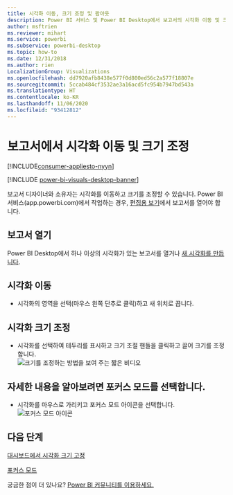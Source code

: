 ```yaml
---
title: 시각화 이동, 크기 조정 및 팝아웃
description: Power BI 서비스 및 Power BI Desktop에서 보고서의 시각화 이동 및 크기 조정
author: msftrien
ms.reviewer: mihart
ms.service: powerbi
ms.subservice: powerbi-desktop
ms.topic: how-to
ms.date: 12/31/2018
ms.author: rien
LocalizationGroup: Visualizations
ms.openlocfilehash: dd7920afb8438e577f0d800ed56c2a577f18807e
ms.sourcegitcommit: 5ccab484cf3532ae3a16acd5fc954b7947bd543a
ms.translationtype: HT
ms.contentlocale: ko-KR
ms.lasthandoff: 11/06/2020
ms.locfileid: "93412812"
---
```

# <a name="move-and-resize-a-visualization-in-a-report"></a>보고서에서 시각화 이동 및 크기 조정

[!INCLUDE[consumer-appliesto-nyyn](../includes/consumer-appliesto-nyyn.md)]    

[!INCLUDE [power-bi-visuals-desktop-banner](../includes/power-bi-visuals-desktop-banner.md)]

보고서 디자이너와 소유자는 시각화를 이동하고 크기를 조정할 수 있습니다. Power BI 서비스(app.powerbi.com)에서 작업하는 경우, [편집용 보기](../create-reports/service-interact-with-a-report-in-editing-view.md)에서 보고서를 열어야 합니다. 

## <a name="open-the-report"></a>보고서 열기
Power BI Desktop에서 하나 이상의 시각화가 있는 보고서를 열거나 [새 시각화를 만듭니다](power-bi-report-add-visualizations-i.md). 

## <a name="move-the-visualization"></a>시각화 이동
* 시각화의 영역을 선택(마우스 왼쪽 단추로 클릭)하고 새 위치로 끕니다.

## <a name="resize-the-visualization"></a>시각화 크기 조정
* 시각화를 선택하여 테두리를 표시하고 크기 조절 핸들을 클릭하고 끌어 크기를 조정합니다.  
  ![크기를 조정하는 방법을 보여 주는 짧은 비디오](media/power-bi-visualization-move-and-resize/untitled.gif)

## <a name="select-focus-mode-to-see-more-detail"></a>자세한 내용을 알아보려면 포커스 모드를 선택합니다.
* 시각화를 마우스로 가리키고 포커스 모드 아이콘을 선택합니다.
  ![포커스 모드 아이콘](media/power-bi-visualization-move-and-resize/pbi_popouticon.jpg)

## <a name="next-steps"></a>다음 단계
[대시보드에서 시각화 크기 고정](../create-reports/service-dashboard-edit-tile.md)  

[포커스 모드](../consumer/end-user-focus.md)

궁금한 점이 더 있나요? [Power BI 커뮤니티를 이용하세요.](https://community.powerbi.com/)

